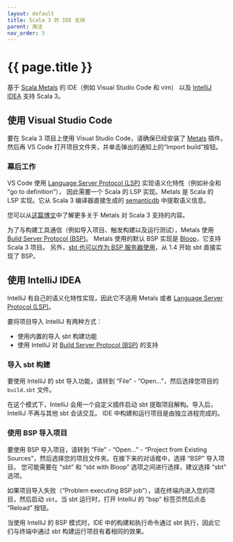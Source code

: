 ```yaml
---
layout: default
title: Scala 3 的 IDE 支持
parent: 用法
nav_order: 3
---
```


# {{ page.title }}

基于 [Scala Metals](https://scalameta.org/metals/) 的 IDE（例如 Visual Studio Code 和 vim）
以及 [IntelliJ IDEA](https://www.jetbrains.com/idea/) 支持 Scala 3。


## 使用 Visual Studio Code

要在 Scala 3 项目上使用 Visual Studio Code，请确保已经安装了 [Metals](https://scalameta.org/metals/docs/editors/vscode.html) 插件。
然后再 VS Code 打开项目文件夹，并单击弹出的通知上的“Import build”按钮。


### 幕后工作

VS Code 使用 [Language Server Protocol (LSP)](https://github.com/Microsoft/language-server-protocol) 实现语义化特性（例如补全和 “go to definition”），
因此需要一个 Scala 的 LSP 实现。Metals 是 Scala 的 LSP 实现。它从 Scala 3 编译器直接生成的 [semanticdb](https://scalameta.org/docs/semanticdb/guide.html)
中提取语义信息。

您可以从[这篇博文]((https://medium.com/virtuslab/introduction-to-metals-with-scala-3-79ebf3120a95))中了解更多关于 Metals 对 Scala 3 支持的内容。

为了与构建工具通信（例如导入项目、触发构建以及运行测试），Metals 使用 [Build Server Protocol (BSP)](https://build-server-protocol.github.io/)。
Metals 使用的默认 BSP 实现是 [Bloop](https://scalacenter.github.io/bloop/)，它支持 Scala 3 项目。
另外，[sbt 也可以作为 BSP 服务器使用](https://scalameta.org/metals/blog/2020/11/06/sbt-BSP-support.html)，从 1.4 开始 sbt 直接实现了 BSP。

## 使用 IntelliJ IDEA

IntelliJ 有自己的语义化特性实现，因此它不适用 Metals 或者 [Language Server Protocol (LSP)](https://github.com/Microsoft/language-server-protocol)。

要将项目导入 IntelliJ 有两种方式：

- 使用内置的导入 sbt 构建功能
- 使用 IntelliJ 对 [Build Server Protocol (BSP)](https://www.jetbrains.com/help/idea/bsp-support.html) 的支持


### 导入 sbt 构建

要使用 IntelliJ 的 sbt 导入功能，请转到 “File” - “Open...”，然后选择您项目的 `build.sbt` 文件。

在这个模式下，IntelliJ 会用一个自定义插件启动 sbt 提取项目解构。导入后，IntelliJ 不再与其他 sbt 会话交互。
IDE 中构建和运行项目是由独立进程完成的。

### 使用 BSP 导入项目

要使用 BSP 导入项目，请转到 “File” - “Open...” - “Project from Existing Sources”，然后选择您的项目文件夹。在接下来的对话框中，选择 “BSP” 导入项目。
您可能需要在 “sbt” 和 “sbt with Bloop” 选项之间进行选择，建议选择 “sbt” 选项。

如果项目导入失败（“Problem executing BSP job”），请在终端内进入您的项目，然后启动 `sbt`。当 sbt 运行时，打开 IntelliJ 的 “bsp” 标签页然后点击 
“Reload” 按钮。

当使用 IntelliJ 的 BSP 模式时，IDE 中的构建和执行命令通过 sbt 执行，因此它们与终端中通过 sbt 构建运行项目有着相同的效果。
